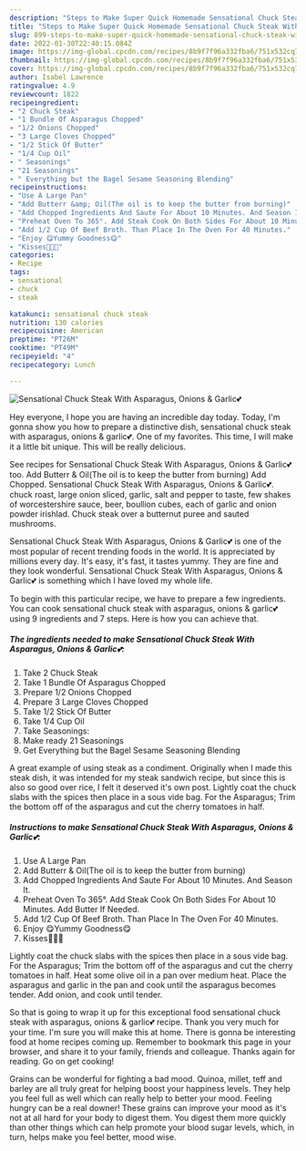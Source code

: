 ```yaml
---
description: "Steps to Make Super Quick Homemade Sensational Chuck Steak With Asparagus, Onions &amp;amp; Garlic💕"
title: "Steps to Make Super Quick Homemade Sensational Chuck Steak With Asparagus, Onions &amp;amp; Garlic💕"
slug: 899-steps-to-make-super-quick-homemade-sensational-chuck-steak-with-asparagus-onions-and-amp-garlic
date: 2022-01-30T22:40:15.084Z
image: https://img-global.cpcdn.com/recipes/8b9f7f96a332fba6/751x532cq70/sensational-chuck-steak-with-asparagus-onions-garlic💕-recipe-main-photo.jpg
thumbnail: https://img-global.cpcdn.com/recipes/8b9f7f96a332fba6/751x532cq70/sensational-chuck-steak-with-asparagus-onions-garlic💕-recipe-main-photo.jpg
cover: https://img-global.cpcdn.com/recipes/8b9f7f96a332fba6/751x532cq70/sensational-chuck-steak-with-asparagus-onions-garlic💕-recipe-main-photo.jpg
author: Isabel Lawrence
ratingvalue: 4.9
reviewcount: 1822
recipeingredient:
- "2 Chuck Steak"
- "1 Bundle Of Asparagus Chopped"
- "1/2 Onions Chopped"
- "3 Large Cloves Chopped"
- "1/2 Stick Of Butter"
- "1/4 Cup Oil"
- " Seasonings"
- "21 Seasonings"
- " Everything but the Bagel Sesame Seasoning Blending"
recipeinstructions:
- "Use A Large Pan"
- "Add Butterr &amp; Oil(The oil is to keep the butter from burning)"
- "Add Chopped Ingredients And Saute For About 10 Minutes. And Season It."
- "Preheat Oven To 365°. Add Steak Cook On Both Sides For About 10 Minutes. Add Butter If Needed."
- "Add 1/2 Cup Of Beef Broth. Than Place In The Oven For 40 Minutes."
- "Enjoy 😋Yummy Goodness😋"
- "Kisses💋💋💋"
categories:
- Recipe
tags:
- sensational
- chuck
- steak

katakunci: sensational chuck steak 
nutrition: 130 calories
recipecuisine: American
preptime: "PT26M"
cooktime: "PT49M"
recipeyield: "4"
recipecategory: Lunch

---
```



![Sensational Chuck Steak With Asparagus, Onions &amp; Garlic💕](https://img-global.cpcdn.com/recipes/8b9f7f96a332fba6/751x532cq70/sensational-chuck-steak-with-asparagus-onions-garlic💕-recipe-main-photo.jpg)

Hey everyone, I hope you are having an incredible day today. Today, I'm gonna show you how to prepare a distinctive dish, sensational chuck steak with asparagus, onions &amp; garlic💕. One of my favorites. This time, I will make it a little bit unique. This will be really delicious.

See recipes for Sensational Chuck Steak With Asparagus, Onions &amp; Garlic💕 too. Add Butterr &amp; Oil(The oil is to keep the butter from burning) Add Chopped. Sensational Chuck Steak With Asparagus, Onions &amp; Garlic💕. chuck roast, large onion sliced, garlic, salt and pepper to taste, few shakes of worcestershire sauce, beer, boullion cubes, each of garlic and onion powder irishlad. Chuck steak over a butternut puree and sauted mushrooms.

Sensational Chuck Steak With Asparagus, Onions &amp; Garlic💕 is one of the most popular of recent trending foods in the world. It is appreciated by millions every day. It's easy, it's fast, it tastes yummy. They are fine and they look wonderful. Sensational Chuck Steak With Asparagus, Onions &amp; Garlic💕 is something which I have loved my whole life.


To begin with this particular recipe, we have to prepare a few ingredients. You can cook sensational chuck steak with asparagus, onions &amp; garlic💕 using 9 ingredients and 7 steps. Here is how you can achieve that.

<!--inarticleads1-->

##### The ingredients needed to make Sensational Chuck Steak With Asparagus, Onions &amp; Garlic💕:

1. Take 2 Chuck Steak
1. Take 1 Bundle Of Asparagus Chopped
1. Prepare 1/2 Onions Chopped
1. Prepare 3 Large Cloves Chopped
1. Take 1/2 Stick Of Butter
1. Take 1/4 Cup Oil
1. Take  Seasonings:
1. Make ready 21 Seasonings
1. Get  Everything but the Bagel Sesame Seasoning Blending


A great example of using steak as a condiment. Originally when I made this steak dish, it was intended for my steak sandwich recipe, but since this is also so good over rice, I felt it deserved it&#39;s own post. Lightly coat the chuck slabs with the spices then place in a sous vide bag. For the Asparagus; Trim the bottom off of the asparagus and cut the cherry tomatoes in half. 

<!--inarticleads2-->

##### Instructions to make Sensational Chuck Steak With Asparagus, Onions &amp; Garlic💕:

1. Use A Large Pan
1. Add Butterr &amp; Oil(The oil is to keep the butter from burning)
1. Add Chopped Ingredients And Saute For About 10 Minutes. And Season It.
1. Preheat Oven To 365°. Add Steak Cook On Both Sides For About 10 Minutes. Add Butter If Needed.
1. Add 1/2 Cup Of Beef Broth. Than Place In The Oven For 40 Minutes.
1. Enjoy 😋Yummy Goodness😋
1. Kisses💋💋💋


Lightly coat the chuck slabs with the spices then place in a sous vide bag. For the Asparagus; Trim the bottom off of the asparagus and cut the cherry tomatoes in half. Heat some olive oil in a pan over medium heat. Place the asparagus and garlic in the pan and cook until the asparagus becomes tender. Add onion, and cook until tender. 

So that is going to wrap it up for this exceptional food sensational chuck steak with asparagus, onions &amp; garlic💕 recipe. Thank you very much for your time. I'm sure you will make this at home. There is gonna be interesting food at home recipes coming up. Remember to bookmark this page in your browser, and share it to your family, friends and colleague. Thanks again for reading. Go on get cooking!

Grains can be wonderful for fighting a bad mood. Quinoa, millet, teff and barley are all truly great for helping boost your happiness levels. They help you feel full as well which can really help to better your mood. Feeling hungry can be a real downer! These grains can improve your mood as it's not at all hard for your body to digest them. You digest them more quickly than other things which can help promote your blood sugar levels, which, in turn, helps make you feel better, mood wise.
